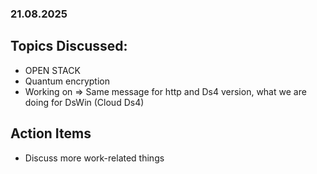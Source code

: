 ### 21.08.2025
## Topics Discussed:
- OPEN STACK
- Quantum encryption
- Working on => Same message for http and Ds4 version, what we are doing for DsWin (Cloud Ds4)
## Action Items
- Discuss more work-related things
